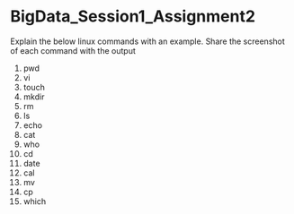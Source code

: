 # BigData_Session1_Assignment2
Explain the below linux commands with an example. Share the screenshot of each command with the output

1. pwd
2. vi
3. touch
4. mkdir
5. rm
6. ls
7. echo
8. cat
9. who
10. cd
11. date
12. cal
13. mv
14. cp
15. which